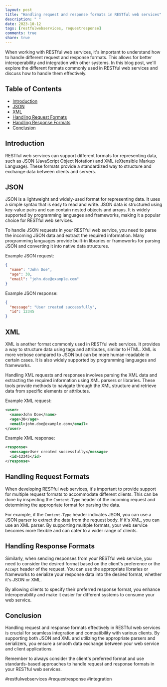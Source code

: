 ```yaml
---
layout: post
title: "Handling request and response formats in RESTful web services"
description: " "
date: 2023-10-12
tags: [restfulwebservices, requestresponse]
comments: true
share: true
---
```


When working with RESTful web services, it's important to understand how to handle different request and response formats. This allows for better interoperability and integration with other systems. In this blog post, we'll explore the different formats commonly used in RESTful web services and discuss how to handle them effectively.

## Table of Contents
- [Introduction](#introduction)
- [JSON](#json)
- [XML](#xml)
- [Handling Request Formats](#handling-request-formats)
- [Handling Response Formats](#handling-response-formats)
- [Conclusion](#conclusion)

## Introduction
RESTful web services can support different formats for representing data, such as JSON (JavaScript Object Notation) and XML (eXtensible Markup Language). These formats provide a standardized way to structure and exchange data between clients and servers.

## JSON
JSON is a lightweight and widely-used format for representing data. It uses a simple syntax that is easy to read and write. JSON data is structured using key-value pairs and can contain nested objects and arrays. It is widely supported by programming languages and frameworks, making it a popular choice for RESTful web services.

To handle JSON requests in your RESTful web service, you need to parse the incoming JSON data and extract the required information. Many programming languages provide built-in libraries or frameworks for parsing JSON and converting it into native data structures.

Example JSON request:
```json
{
  "name": "John Doe",
  "age": 30,
  "email": "john.doe@example.com"
}
```

Example JSON response:
```json
{
  "message": "User created successfully",
  "id": 12345
}
```

## XML
XML is another format commonly used in RESTful web services. It provides a way to structure data using tags and attributes, similar to HTML. XML is more verbose compared to JSON but can be more human-readable in certain cases. It is also widely supported by programming languages and frameworks.

Handling XML requests and responses involves parsing the XML data and extracting the required information using XML parsers or libraries. These tools provide methods to navigate through the XML structure and retrieve data from specific elements or attributes.

Example XML request:
```xml
<user>
  <name>John Doe</name>
  <age>30</age>
  <email>john.doe@example.com</email>
</user>
```

Example XML response:
```xml
<response>
  <message>User created successfully</message>
  <id>12345</id>
</response>
```

## Handling Request Formats
When developing RESTful web services, it's important to provide support for multiple request formats to accommodate different clients. This can be done by inspecting the `Content-Type` header of the incoming request and determining the appropriate format for parsing the data.

For example, if the `Content-Type` header indicates JSON, you can use a JSON parser to extract the data from the request body. If it's XML, you can use an XML parser. By supporting multiple formats, your web service becomes more flexible and can cater to a wider range of clients.

## Handling Response Formats
Similarly, when sending responses from your RESTful web service, you need to consider the desired format based on the client's preference or the `Accept` header of the request. You can use the appropriate libraries or frameworks to serialize your response data into the desired format, whether it's JSON or XML.

By allowing clients to specify their preferred response format, you enhance interoperability and make it easier for different systems to consume your web service.

## Conclusion
Handling request and response formats effectively in RESTful web services is crucial for seamless integration and compatibility with various clients. By supporting both JSON and XML and utilizing the appropriate parsers and serializers, you ensure a smooth data exchange between your web service and client applications.

Remember to always consider the client's preferred format and use standards-based approaches to handle request and response formats in your RESTful web services.

#restfulwebservices #requestresponse #integration